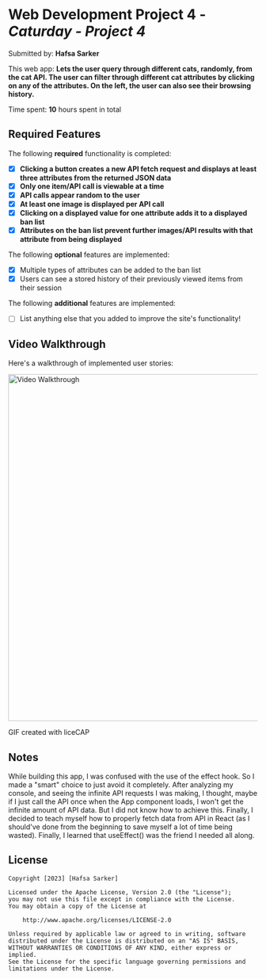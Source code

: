 # Web Development Project 4 - *Caturday - Project 4*

Submitted by: **Hafsa Sarker**

This web app: **Lets the user query through different cats, randomly, from the cat API. The user can filter through different cat attributes by clicking on any of the attributes. On the left, the user can also see their browsing history.**

Time spent: **10** hours spent in total

## Required Features

The following **required** functionality is completed:

- [X] **Clicking a button creates a new API fetch request and displays at least three attributes from the returned JSON data**
- [X] **Only one item/API call is viewable at a time**
- [X] **API calls appear random to the user**
- [X] **At least one image is displayed per API call**
- [X] **Clicking on a displayed value for one attribute adds it to a displayed ban list**
- [X] **Attributes on the ban list prevent further images/API results with that attribute from being displayed**

The following **optional** features are implemented:

- [X] Multiple types of attributes can be added to the ban list
- [X] Users can see a stored history of their previously viewed items from their session

The following **additional** features are implemented:

* [ ] List anything else that you added to improve the site's functionality!

## Video Walkthrough

Here's a walkthrough of implemented user stories:

<img src='project4.gif' title='Video Walkthrough' width='700' alt='Video Walkthrough' />


GIF created with liceCAP 

## Notes

While building this app, I was confused with the use of the effect hook. So I made a "smart" choice to just avoid it completely. After analyzing my console, and seeing the infinite API requests I was making, I thought, maybe if I just call the API once when the App component loads, I won't get the infinite amount of API data. But I did not know how to achieve this. Finally, I decided to teach myself how to properly fetch data from API in React (as I should've done from the beginning to save myself a lot of time being wasted). Finally, I learned that useEffect() was the friend I needed all along. 

## License

    Copyright [2023] [Hafsa Sarker]

    Licensed under the Apache License, Version 2.0 (the "License");
    you may not use this file except in compliance with the License.
    You may obtain a copy of the License at

        http://www.apache.org/licenses/LICENSE-2.0

    Unless required by applicable law or agreed to in writing, software
    distributed under the License is distributed on an "AS IS" BASIS,
    WITHOUT WARRANTIES OR CONDITIONS OF ANY KIND, either express or implied.
    See the License for the specific language governing permissions and
    limitations under the License.